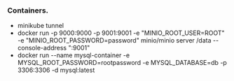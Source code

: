 ### Containers.
- minikube tunnel
- docker run -p 9000:9000 -p 9001:9001 -e "MINIO_ROOT_USER=ROOT" -e "MINIO_ROOT_PASSWORD=password" minio/minio server /data --console-address ":9001"
- docker run --name mysql-container -e MYSQL_ROOT_PASSWORD=rootpassword -e MYSQL_DATABASE=db -p 3306:3306 -d mysql:latest
